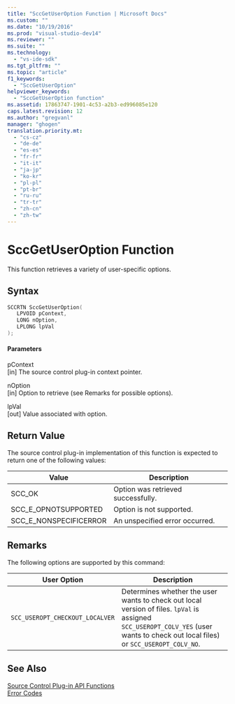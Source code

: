 ```yaml
---
title: "SccGetUserOption Function | Microsoft Docs"
ms.custom: ""
ms.date: "10/19/2016"
ms.prod: "visual-studio-dev14"
ms.reviewer: ""
ms.suite: ""
ms.technology: 
  - "vs-ide-sdk"
ms.tgt_pltfrm: ""
ms.topic: "article"
f1_keywords: 
  - "SccGetUserOption"
helpviewer_keywords: 
  - "SccGetUserOption function"
ms.assetid: 17863747-1901-4c53-a2b3-ed996085e120
caps.latest.revision: 12
ms.author: "gregvanl"
manager: "ghogen"
translation.priority.mt: 
  - "cs-cz"
  - "de-de"
  - "es-es"
  - "fr-fr"
  - "it-it"
  - "ja-jp"
  - "ko-kr"
  - "pl-pl"
  - "pt-br"
  - "ru-ru"
  - "tr-tr"
  - "zh-cn"
  - "zh-tw"
---
```

# SccGetUserOption Function
This function retrieves a variety of user-specific options.  
  
## Syntax  
  
```cpp  
SCCRTN SccGetUserOption(  
   LPVOID pContext,  
   LONG nOption,  
   LPLONG lpVal  
);  
```  
  
#### Parameters  
 pContext  
 [in] The source control plug-in context pointer.  
  
 nOption  
 [in] Option to retrieve (see Remarks for possible options).  
  
 lpVal  
 [out] Value associated with option.  
  
## Return Value  
 The source control plug-in implementation of this function is expected to return one of the following values:  
  
|Value|Description|  
|-----------|-----------------|  
|SCC_OK|Option was retrieved successfully.|  
|SCC_E_OPNOTSUPPORTED|Option is not supported.|  
|SCC_E_NONSPECIFICERROR|An unspecified error occurred.|  
  
## Remarks  
 The following options are supported by this command:  
  
|User Option|Description|  
|-----------------|-----------------|  
|`SCC_USEROPT_CHECKOUT_LOCALVER`|Determines whether the user wants to check out local version of files. `lpVal` is assigned `SCC_USEROPT_COLV_YES` (user wants to check out local files) or `SCC_USEROPT_COLV_NO`.|  
  
## See Also  
 [Source Control Plug-in API Functions](../extensibility/source-control-plug-in-api-functions.md)   
 [Error Codes](../extensibility/error-codes.md)